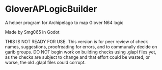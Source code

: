 # GloverAPLogicBuilder
 A helper program for Archipelago to map Glover N64 logic

Made by Smg065 in Godot

THIS IS NOT READY FOR USE.
This version is for peer review of check names, suggestions, proofreading for errors, and to communally decide on garib groups.
DO NOT begin work on building checks using .glapl files yet, as the checks are subject to change and that effort could be wasted, or worse, the old .glapl files could corrupt.
